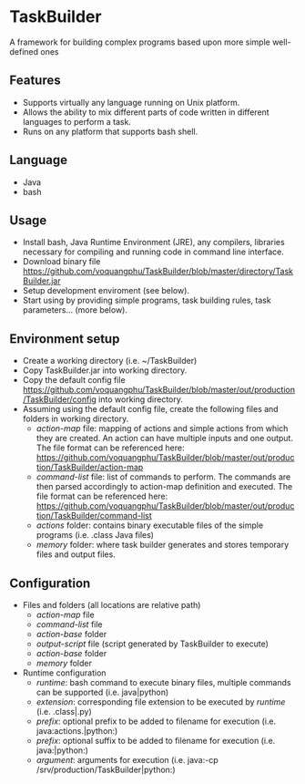 # TaskBuilder
A framework for building complex programs based upon more simple well-defined ones

## Features
* Supports virtually any language running on Unix platform.
* Allows the ability to mix different parts of code written in different languages to perform a task.
* Runs on any platform that supports bash shell.

## Language
* Java
* bash

## Usage
* Install bash, Java Runtime Environment (JRE), any compilers, libraries necessary for compiling and running code in command line interface.
* Download binary file https://github.com/voquangphu/TaskBuilder/blob/master/directory/TaskBuilder.jar
* Setup development enviroment (see below).
* Start using by providing simple programs, task building rules, task parameters... (more below).

## Environment setup
* Create a working directory (i.e. ~/TaskBuilder)
* Copy TaskBuilder.jar into working directory.
* Copy the default config file https://github.com/voquangphu/TaskBuilder/blob/master/out/production/TaskBuilder/config into working directory.
* Assuming using the default config file, create the following files and folders in working directory.
  * <i>action-map</i> file: mapping of actions and simple actions from which they are created. An action can have multiple inputs and one output. The file format can be referenced here: https://github.com/voquangphu/TaskBuilder/blob/master/out/production/TaskBuilder/action-map
  * <i>command-list</i> file: list of commands to perform. The commands are then parsed accordingly to action-map definition and executed. The file format can be referenced here: https://github.com/voquangphu/TaskBuilder/blob/master/out/production/TaskBuilder/command-list
  * <i>actions</i> folder: contains binary executable files of the simple programs (i.e. .class Java files)
  * <i>memory</i> folder: where task builder generates and stores temporary files and output files.

## Configuration
* Files and folders (all locations are relative path)
  * <i>action-map</i> file
  * <i>command-list</i> file
  * <i>action-base</i> folder
  * <i>output-script</i> file (script generated by TaskBuilder to execute)
  * <i>action-base</i> folder
  * <i>memory</i> folder
* Runtime configuration
  * <i>runtime</i>: bash command to execute binary files, multiple commands can be supported (i.e. java|python)
  * <i>extension</i>: corresponding file extension to be executed by <i>runtime</i> (i.e. .class|.py)
  * <i>prefix</i>: optional prefix to be added to filename for execution (i.e. java:actions.|python:)
  * <i>prefix</i>: optional suffix to be added to filename for execution (i.e. java:|python:)
  * <i>argument</i>: arguments for execution (i.e. java:-cp /srv/production/TaskBuilder|python:)

